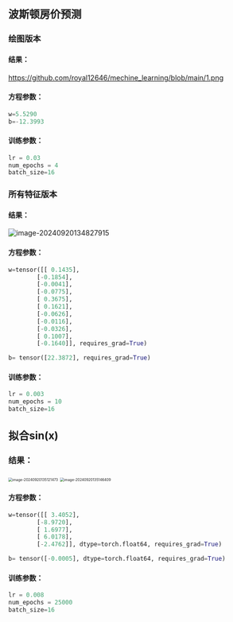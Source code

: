 ## 波斯顿房价预测

### 绘图版本

#### 结果：



https://github.com/royal12646/mechine_learning/blob/main/1.png

#### 方程参数：

~~~python
w=5.5290
b=-12.3993
~~~



#### 训练参数：

~~~python
lr = 0.03
num_epochs = 4
batch_size=16
~~~



### 所有特征版本

#### 结果：

![image-20240920134827915](C:/Users/idis/AppData/Roaming/Typora/typora-user-images/image-20240920134827915.png)

#### 方程参数：

~~~python
w=tensor([[ 0.1435],
        [-0.1854],
        [-0.0041],
        [-0.0775],
        [ 0.3675],
        [ 0.1621],
        [-0.0626],
        [-0.0116],
        [-0.0326],
        [ 0.1007],
        [-0.1640]], requires_grad=True) 

b= tensor([22.3872], requires_grad=True)
~~~

#### 训练参数：

~~~python
lr = 0.003
num_epochs = 10
batch_size=16
~~~





## 拟合sin(x)

### 结果：

<img src="C:/Users/idis/AppData/Roaming/Typora/typora-user-images/image-20240920135121473.png" alt="image-20240920135121473" style="zoom:50%;" />

<img src="C:/Users/idis/AppData/Roaming/Typora/typora-user-images/image-20240920135146409.png" alt="image-20240920135146409" style="zoom:50%;" />

#### 方程参数：

~~~python
w=tensor([[ 3.4052],
        [-8.9720],
        [ 1.6977],
        [ 6.0178],
        [-2.4762]], dtype=torch.float64, requires_grad=True) 

b= tensor([-0.0005], dtype=torch.float64, requires_grad=True)
~~~

#### 训练参数：

~~~python
lr = 0.008
num_epochs = 25000
batch_size=16
~~~



